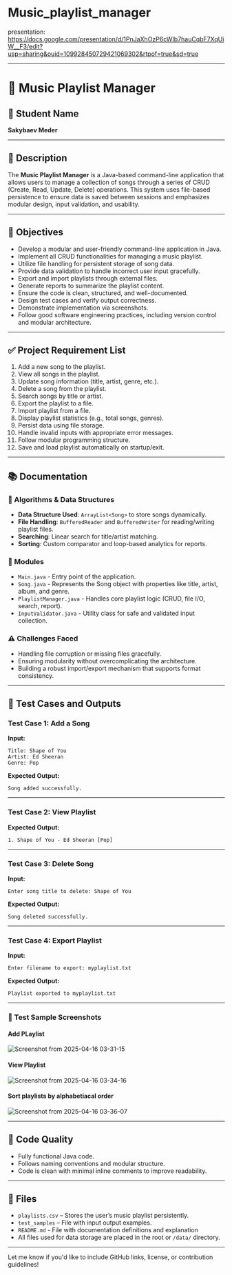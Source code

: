 # Music_playlist_manager

presentation: https://docs.google.com/presentation/d/1PnJaXhOzP6cWIb7hauCqbF7XqUiW__F3/edit?usp=sharing&ouid=109928450729421069302&rtpof=true&sd=true

---

# 🎵 Music Playlist Manager

## 👤 Student Name
**Sakybaev Meder**

---

## 📄 Description
The **Music Playlist Manager** is a Java-based command-line application that allows users to manage a collection of songs through a series of CRUD (Create, Read, Update, Delete) operations. This system uses file-based persistence to ensure data is saved between sessions and emphasizes modular design, input validation, and usability.

---

## 🎯 Objectives
- Develop a modular and user-friendly command-line application in Java.
- Implement all CRUD functionalities for managing a music playlist.
- Utilize file handling for persistent storage of song data.
- Provide data validation to handle incorrect user input gracefully.
- Export and import playlists through external files.
- Generate reports to summarize the playlist content.
- Ensure the code is clean, structured, and well-documented.
- Design test cases and verify output correctness.
- Demonstrate implementation via screenshots.
- Follow good software engineering practices, including version control and modular architecture.

---

## ✅ Project Requirement List
1. Add a new song to the playlist.
2. View all songs in the playlist.
3. Update song information (title, artist, genre, etc.).
4. Delete a song from the playlist.
5. Search songs by title or artist.
6. Export the playlist to a file.
7. Import playlist from a file.
8. Display playlist statistics (e.g., total songs, genres).
9. Persist data using file storage.
10. Handle invalid inputs with appropriate error messages.
11. Follow modular programming structure.
12. Save and load playlist automatically on startup/exit.

---

## 📚 Documentation

### 🧠 Algorithms & Data Structures
- **Data Structure Used**: `ArrayList<Song>` to store songs dynamically.
- **File Handling**: `BufferedReader` and `BufferedWriter` for reading/writing playlist files.
- **Searching**: Linear search for title/artist matching.
- **Sorting**: Custom comparator and loop-based analytics for reports.

### 🧩 Modules
- `Main.java` - Entry point of the application.
- `Song.java` - Represents the Song object with properties like title, artist, album, and genre.
- `PlaylistManager.java` - Handles core playlist logic (CRUD, file I/O, search, report).
- `InputValidator.java` - Utility class for safe and validated input collection.

### ⚠️ Challenges Faced
- Handling file corruption or missing files gracefully.
- Ensuring modularity without overcomplicating the architecture.
- Building a robust import/export mechanism that supports format consistency.

---

## 🧪 Test Cases and Outputs

### Test Case 1: Add a Song  
**Input:**  
```
Title: Shape of You  
Artist: Ed Sheeran  
Genre: Pop  
```
**Expected Output:**  
```
Song added successfully.
```

---

### Test Case 2: View Playlist  
**Expected Output:**  
```
1. Shape of You - Ed Sheeran [Pop]
```

---

### Test Case 3: Delete Song  
**Input:**  
```
Enter song title to delete: Shape of You  
```
**Expected Output:**  
```
Song deleted successfully.
```

---

### Test Case 4: Export Playlist  
**Input:**  
```
Enter filename to export: myplaylist.txt  
```
**Expected Output:**  
```
Playlist exported to myplaylist.txt
```

---

### 📸 Test Sample Screenshots

#### Add PLaylist  
![Screenshot from 2025-04-16 03-31-15](https://github.com/user-attachments/assets/4c1eb1cb-618f-4969-a67c-d5e99cf056cf)


#### View Playlist  
![Screenshot from 2025-04-16 03-34-16](https://github.com/user-attachments/assets/0f105071-16b8-4379-91f3-bd8482e964cd)


#### Sort playlists by alphabetiacal order  
![Screenshot from 2025-04-16 03-36-07](https://github.com/user-attachments/assets/70011553-2445-4be3-b530-100679c5a569)


---

## 🧼 Code Quality
- Fully functional Java code.
- Follows naming conventions and modular structure.
- Code is clean with minimal inline comments to improve readability.

---

## 📁 Files
- `playlists.csv` – Stores the user’s music playlist persistently.
- `test_samples` – File with input output examples.
- `README.md` - File with documentation definitions and explanation
- All files used for data storage are placed in the root or `/data/` directory.

---

Let me know if you'd like to include GitHub links, license, or contribution guidelines!

